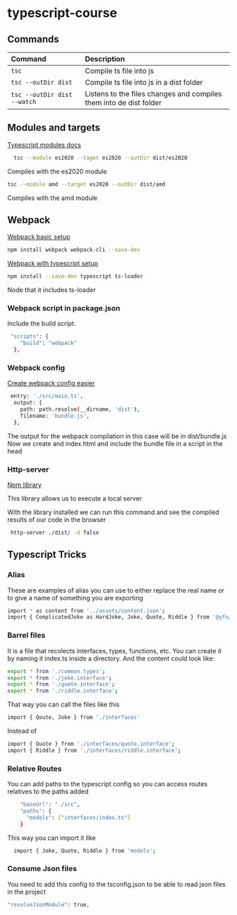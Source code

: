 # typescript-course

## Commands

| Command             | Description                              |
| :------------------ | :--------------------------------------- |
| `tsc`               | Compile ts file into js                  |
| `tsc --outDir dist` | Compile ts file into js in a dist folder |
| `tsc --outDir dist --watch` | Listens to the files changes and compiles them into de dist folder |

## Modules and targets

[Typescript modules docs](https://www.typescriptlang.org/docs/handbook/2/modules.html)


```bash
  tsc --module es2020 --taget es2020 --outDir dist/es2020
```

Compiles with the es2020 module 

```bash
tsc --module amd --target es2020 --outDir dist/amd
```

Compiles with the amd module


## Webpack 

[Webpack basic setup](https://webpack.js.org/guides/getting-started/#basic-setup)

```bash
npm install webpack webpack-cli --save-dev
```

[Webpack with typescript setup](https://webpack.js.org/guides/getting-started/#basic-setup)


```bash
npm install --save-dev typescript ts-loader
```

Node that it includes ts-loader

### Webpack script in package.json

Include the build script. 

```bash
 "scripts": {
    "build": "webpack"
  },
```

### Webpack config

[Create webpack config easier](https://createapp.dev/)

```bash
 entry: './src/main.ts',
  output: {
    path: path.resolve(__dirname, 'dist'),
    filename: 'bundle.js',
  },
```

The output for the webpack compilation in this case will be in dist/bundle.js
Now we create and index.html and include the bundle file in a script in the head


### Http-server


[Npm library](https://www.npmjs.com/package/http-server)

This library allows us to execute a local server 

With the library installed we can run this command and see the compiled results of our code in the browser

```bash
 http-server ./dist/ -d false
```

## Typescript Tricks

### Alias

These are examples of alias you can use to either replace the real name or to give a name of something you are exporting 

```bash
import * as content from '../assets/content.json';
import { ComplicatedJoke as HardJoke, Joke, Quote, Riddle } from '@yfx/models';
```

### Barrel files

It is a file that recolects interfaces, types, functions, etc. You can create it by naming it index.ts inside a directory. And the content could look like:

```bash
export * from './common.types';
export * from './joke.interface';
export * from './quote.interface';
export * from './riddle.interface';
```

That way you can call the files like this

```bash
import { Qoute, Joke } from './interfaces'
```

Instead of 

```bash
import { Quote } from './interfaces/quote.interface';
import { Riddle } from './interfaces/riddle.interface';
```

### Relative Routes

You can add paths to the typescript config so you can access routes relatives to the paths added


```bash
    "baseUrl": "./src",
    "paths": {
      "models": ["interfaces/index.ts"]
    }
```

This way you can import it like

```bash
  import { Joke, Quote, Riddle } from 'models';
```


### Consume Json files

You need to add this config to the tsconfig.json to be able to read json files in the project  

```bash
"resolveJsonModule": true,
```




